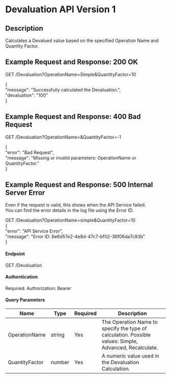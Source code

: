 # Devaluation API Version 1

## Description
Calculates a Devalued value based on the specified Operation Name and Quantity Factor.


## Example Request and Response: 200 OK
GET /Devaluation?OperationName=Simple&QuantityFactor=10

{  
"message": "Successfully calculated the Devaluation.",  
"devaluation": "100"  
}

## Example Request and Response: 400 Bad Request
GET /Devaluation?OperationName=&QuantityFactor=-1

{  
"error": "Bad Request",  
"message": "Missing or invalid parameters: OperationName or QuantityFactor."  
}

## Example Request and Response: 500 Internal Server Error
Even if the request is valid, this shows when the API Service failed.  
You can find the error details in the log file using the Error ID.  

GET /Devaluation?OperationName=simple&QuantityFactor=10  
{  
"error": "API Service Error",  
"message": "Error ID: 8e6d57e2-4e8d-47c7-bf02-36f06da7c93b"  
}

#### Endpoint
GET /Devaluation

#### Authentication
Required: Authorization: Bearer <token>

#### Query Parameters
| Name             | Type    | Required | Description  |
|------------------|---------|----------|--------------|
| OperationName    | string  | Yes      | The Operation Name to specify the type of calculation. Possible values: Simple, Advanced, Recalculate. |
| QuantityFactor   | number  | Yes      | A numeric value used in the Devaluation Calculation. |
